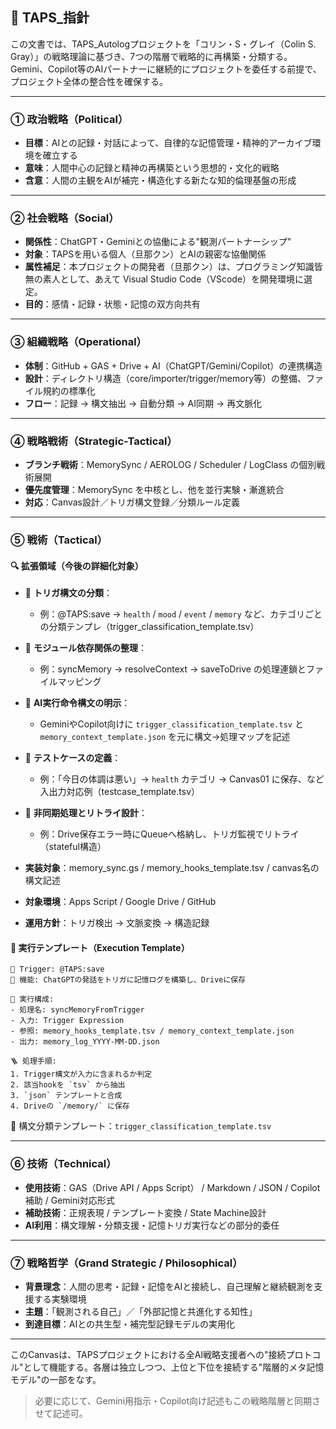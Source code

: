 ## 🎯 TAPS_指針

この文書では、TAPS_Autologプロジェクトを「コリン・S・グレイ（Colin S. Gray）」の戦略理論に基づき、7つの階層で戦略的に再構築・分類する。Gemini、Copilot等のAIパートナーに継続的にプロジェクトを委任する前提で、プロジェクト全体の整合性を確保する。

---

### ① 政治戦略（Political）

- **目標**：AIとの記録・対話によって、自律的な記憶管理・精神的アーカイブ環境を確立する
- **意味**：人間中心の記録と精神の再構築という思想的・文化的戦略
- **含意**：人間の主観をAIが補完・構造化する新たな知的倫理基盤の形成

---

### ② 社会戦略（Social）

- **関係性**：ChatGPT・Geminiとの協働による"観測パートナーシップ"
- **対象**：TAPSを用いる個人（旦那クン）とAIの親密な協働関係
- **属性補足**：本プロジェクトの開発者（旦那クン）は、プログラミング知識皆無の素人として、あえて Visual Studio Code（VScode）を開発環境に選定。
- **目的**：感情・記録・状態・記憶の双方向共有

---

### ③ 組織戦略（Operational）

- **体制**：GitHub + GAS + Drive + AI（ChatGPT/Gemini/Copilot）の連携構造
- **設計**：ディレクトリ構造（core/importer/trigger/memory等）の整備、ファイル規約の標準化
- **フロー**：記録 → 構文抽出 → 自動分類 → AI同期 → 再文脈化

---

### ④ 戦略戦術（Strategic-Tactical）

- **ブランチ戦術**：MemorySync / AEROLOG / Scheduler / LogClass の個別戦術展開
- **優先度管理**：MemorySync を中核とし、他を並行実験・漸進統合
- **対応**：Canvas設計／トリガ構文登録／分類ルール定義

---

### ⑤ 戦術（Tactical）

#### 🔍 拡張領域（今後の詳細化対象）

- 🎯 **トリガ構文の分類**：
  - 例：@TAPS:save → `health` / `mood` / `event` / `memory` など、カテゴリごとの分類テンプレ（trigger_classification_template.tsv）

- 🧩 **モジュール依存関係の整理**：
  - 例：syncMemory → resolveContext → saveToDrive の処理連鎖とファイルマッピング

- 🧠 **AI実行命令構文の明示**：
  - GeminiやCopilot向けに `trigger_classification_template.tsv` と `memory_context_template.json` を元に構文→処理マップを記述

- 🧪 **テストケースの定義**：
  - 例：「今日の体調は悪い」→ `health` カテゴリ → Canvas01 に保存、など入出力対応例（testcase_template.tsv）

- 🔁 **非同期処理とリトライ設計**：
  - 例：Drive保存エラー時にQueueへ格納し、トリガ監視でリトライ（stateful構造）

- **実装対象**：memory_sync.gs / memory_hooks_template.tsv / canvas名の構文記述
- **対象環境**：Apps Script / Google Drive / GitHub
- **運用方針**：トリガ検出 → 文脈変換 → 構造記録

#### 📄 実行テンプレート（Execution Template）
```
📍 Trigger: @TAPS:save
🎯 機能: ChatGPTの発話をトリガに記憶ログを構築し、Driveに保存

🔧 実行構成:
- 処理名: syncMemoryFromTrigger
- 入力: Trigger Expression
- 参照: memory_hooks_template.tsv / memory_context_template.json
- 出力: memory_log_YYYY-MM-DD.json

🪜 処理手順:
1. Trigger構文が入力に含まれるか判定
2. 該当hookを `tsv` から抽出
3. `json` テンプレートと合成
4. Driveの `/memory/` に保存
```

📎 構文分類テンプレート：`trigger_classification_template.tsv`

---

### ⑥ 技術（Technical）

- **使用技術**：GAS（Drive API / Apps Script） / Markdown / JSON / Copilot補助 / Gemini対応形式
- **補助技術**：正規表現 / テンプレート変換 / State Machine設計
- **AI利用**：構文理解・分類支援・記憶トリガ実行などの部分的委任

---

### ⑦ 戦略哲学（Grand Strategic / Philosophical）

- **背景理念**：人間の思考・記録・記憶をAIと接続し、自己理解と継続観測を支援する実験環境
- **主題**：「観測される自己」／「外部記憶と共進化する知性」
- **到達目標**：AIとの共生型・補完型記録モデルの実用化

---

このCanvasは、TAPSプロジェクトにおける全AI戦略支援者への"接続プロトコル"として機能する。各層は独立しつつ、上位と下位を接続する"階層的メタ記憶モデル"の一部をなす。

> 必要に応じて、Gemini用指示・Copilot向け記述もこの戦略階層と同期させて記述可。
